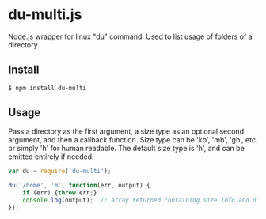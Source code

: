 du-multi.js
===========

Node.js wrapper for linux "du" command. Used to list usage of folders of a directory.

## Install

```bash
$ npm install du-multi
```

## Usage

Pass a directory as the first argument, a size type as an optional second argument, and then a callback function. Size type can be 'kb', 'mb', 'gb', etc. or simply 'h' for human readable. The default size type is 'h', and can be emitted entirely if needed.
```javascript
var du = require('du-multi');

du('/home', 'm', function(err, output) {
    if (err) {throw err;}
    console.log(output);  // array returned containing size info and dirs
});
```

